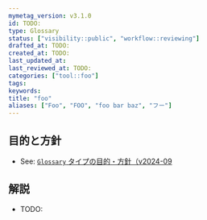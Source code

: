 ```yaml
---
mymetag_version: v3.1.0
id: TODO:
type: Glossary
status: ["visibility::public", "workflow::reviewing"]
drafted_at: TODO:
created_at: TODO:
last_updated_at:
last_reviewed_at: TODO:
categories: ["tool::foo"]
tags:
keywords:
title: "foo"
aliases: ["Foo", "FOO", "foo bar baz", "フー"]
---
```


## 目的と方針

- See: [`Glossary` タイプの目的・方針（v2024-09](a8aa83e7-adcd-4576-ae7d-210e097a3db0.md)

## 解説

- TODO:
